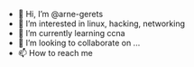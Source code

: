 - 👋 Hi, I’m @arne-gerets
- 👀 I’m interested in linux, hacking, networking
- 🌱 I’m currently learning ccna
- 💞️ I’m looking to collaborate on ...
- 📫 How to reach me 

<!---
arne-gerets/arne-gerets is a ✨ special ✨ repository because its `README.md` (this file) appears on your GitHub profile.
You can click the Preview link to take a look at your changes.
--->
